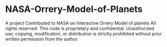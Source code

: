 # NASA-Orrery-Model-of-Planets
A project Contributed to NASA on Interactive Orrery Model of planets
All rights reserved.
This code is proprietary and confidential. Unauthorized use, copying, modification, or distribution is strictly prohibited without prior written permission from the author.
